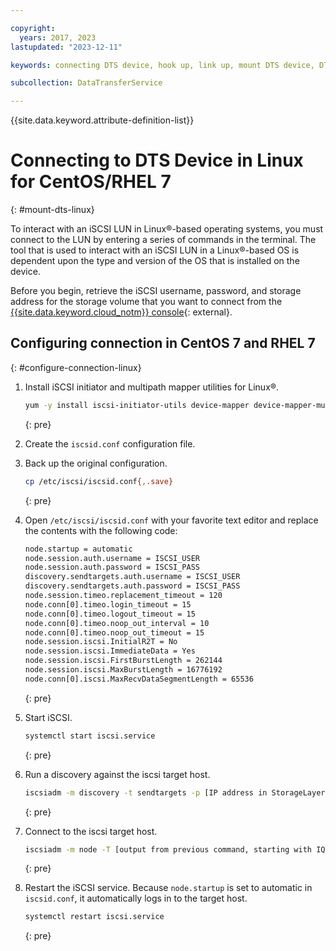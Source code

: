 ```yaml
---

copyright:
  years: 2017, 2023
lastupdated: "2023-12-11"

keywords: connecting DTS device, hook up, link up, mount DTS device, DTS

subcollection: DataTransferService

---
```


{{site.data.keyword.attribute-definition-list}}

# Connecting to DTS Device in Linux for CentOS/RHEL 7
{: #mount-dts-linux}

To interact with an iSCSI LUN in Linux&reg;-based operating systems, you must connect to the LUN by entering a series of commands in the terminal. The tool that is used to interact with an iSCSI LUN in a Linux&reg;-based OS is dependent upon the type and version of the OS that is installed on the device.

Before you begin, retrieve the iSCSI username, password, and storage address for the storage volume that you want to connect from the [{{site.data.keyword.cloud_notm}} console](/login){: external}.

## Configuring connection in CentOS 7 and RHEL 7
{: #configure-connection-linux}

1. Install iSCSI initiator and multipath mapper utilities for Linux&reg;.
   ```sh
   yum -y install iscsi-initiator-utils device-mapper device-mapper-multipath
   ```
   {: pre}

2. Create the `iscsid.conf` configuration file.

3. Back up the original configuration.
   ```sh
   cp /etc/iscsi/iscsid.conf{,.save}
   ```
   {: pre}

4. Open `/etc/iscsi/iscsid.conf` with your favorite text editor and replace the contents with the following code:
   ```sh
   node.startup = automatic
   node.session.auth.username = ISCSI_USER
   node.session.auth.password = ISCSI_PASS
   discovery.sendtargets.auth.username = ISCSI_USER
   discovery.sendtargets.auth.password = ISCSI_PASS
   node.session.timeo.replacement_timeout = 120
   node.conn[0].timeo.login_timeout = 15
   node.conn[0].timeo.logout_timeout = 15
   node.conn[0].timeo.noop_out_interval = 10
   node.conn[0].timeo.noop_out_timeout = 15
   node.session.iscsi.InitialR2T = No
   node.session.iscsi.ImmediateData = Yes
   node.session.iscsi.FirstBurstLength = 262144
   node.session.iscsi.MaxBurstLength = 16776192
   node.conn[0].iscsi.MaxRecvDataSegmentLength = 65536
   ```
   {: pre}

5. Start iSCSI.
   ```sh
   systemctl start iscsi.service
   ```
   {: pre}

6. Run a discovery against the iscsi target host.
   ```sh
   iscsiadm -m discovery -t sendtargets -p [IP address in StorageLayer]
   ```
   {: pre}

7. Connect to the iscsi target host.
   ```sh
   iscsiadm -m node -T [output from previous command, starting with IQN.] -p [IP address in StorageLayer] -l
   ```
   {: pre}

8. Restart the iSCSI service. Because `node.startup` is set to automatic in `iscsid.conf`, it automatically logs in to the target host.
   ```sh
   systemctl restart iscsi.service
   ```
   {: pre}
